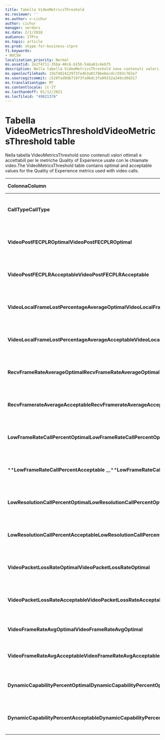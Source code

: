 ```yaml
---
title: Tabella VideoMetricsThreshold
ms.reviewer: ''
ms.author: v-cichur
author: cichur
manager: serdars
ms.date: 2/1/2018
audience: ITPro
ms.topic: article
ms.prod: skype-for-business-itpro
f1.keywords:
- NOCSH
localization_priority: Normal
ms.assetid: 2e2f4711-35ba-48c6-b15b-5aba61c4eb75
description: Nella tabella VideoMetricsThreshold sono contenuti valori ottimali e accettabili per le metriche Quality of Experience usate con le chiamate video.
ms.openlocfilehash: 15bf482412973fe4b3a0178be6ecdcc593c762e7
ms.sourcegitcommit: c528fad9db719f3fa96dc3fa99332a349cd9d317
ms.translationtype: MT
ms.contentlocale: it-IT
ms.lasthandoff: 01/12/2021
ms.locfileid: "49821376"
---
```

# <a name="videometricsthreshold-table"></a><span data-ttu-id="7ecb0-103">Tabella VideoMetricsThreshold</span><span class="sxs-lookup"><span data-stu-id="7ecb0-103">VideoMetricsThreshold table</span></span>
 
<span data-ttu-id="7ecb0-104">Nella tabella VideoMetricsThreshold sono contenuti valori ottimali e accettabili per le metriche Quality of Experience usate con le chiamate video.</span><span class="sxs-lookup"><span data-stu-id="7ecb0-104">The VideoMetricsThreshold table contains optimal and acceptable values for the Quality of Experience metrics used with video calls.</span></span>
  

| <span data-ttu-id="7ecb0-105">**Colonna**</span><span class="sxs-lookup"><span data-stu-id="7ecb0-105">**Column**</span></span>                                               | <span data-ttu-id="7ecb0-106">**Tipo di dati**</span><span class="sxs-lookup"><span data-stu-id="7ecb0-106">**Data Type**</span></span>       | <span data-ttu-id="7ecb0-107">**Chiave/indice**</span><span class="sxs-lookup"><span data-stu-id="7ecb0-107">**Key/Index**</span></span>  | <span data-ttu-id="7ecb0-108">**Dettagli**</span><span class="sxs-lookup"><span data-stu-id="7ecb0-108">**Details**</span></span>                          |
|:---------------------------------------------------------|:--------------------|:---------------|:-------------------------------------|
| <span data-ttu-id="7ecb0-109">**CallType**</span><span class="sxs-lookup"><span data-stu-id="7ecb0-109">**CallType**</span></span> <br/>                                       | <span data-ttu-id="7ecb0-110">int</span><span class="sxs-lookup"><span data-stu-id="7ecb0-110">int</span></span>  <br/>          | <span data-ttu-id="7ecb0-111">Principale</span><span class="sxs-lookup"><span data-stu-id="7ecb0-111">Primary</span></span>  <br/> | <span data-ttu-id="7ecb0-112">Tipo di chiamata effettuata.</span><span class="sxs-lookup"><span data-stu-id="7ecb0-112">Type of call that was placed.</span></span>  <br/> |
| <span data-ttu-id="7ecb0-113">**VideoPostFECPLROptimal**</span><span class="sxs-lookup"><span data-stu-id="7ecb0-113">**VideoPostFECPLROptimal**</span></span> <br/>                         | <span data-ttu-id="7ecb0-114">Decimal (5, 2)</span><span class="sxs-lookup"><span data-stu-id="7ecb0-114">decimal(5,2)</span></span>  <br/> |                | <span data-ttu-id="7ecb0-115">Il valore predefinito è 0.05.</span><span class="sxs-lookup"><span data-stu-id="7ecb0-115">The default value is 0.05.</span></span>  <br/>    |
| <span data-ttu-id="7ecb0-116">**VideoPostFECPLRAcceptable**</span><span class="sxs-lookup"><span data-stu-id="7ecb0-116">**VideoPostFECPLRAcceptable**</span></span> <br/>                      | <span data-ttu-id="7ecb0-117">Decimal (5, 2)</span><span class="sxs-lookup"><span data-stu-id="7ecb0-117">decimal(5,2)</span></span>  <br/> |                | <span data-ttu-id="7ecb0-118">Il valore predefinito è 0.10.</span><span class="sxs-lookup"><span data-stu-id="7ecb0-118">The default value is 0.10.</span></span>  <br/>    |
| <span data-ttu-id="7ecb0-119">**VideoLocalFrameLostPercentageAverageOptimal**</span><span class="sxs-lookup"><span data-stu-id="7ecb0-119">**VideoLocalFrameLostPercentageAverageOptimal**</span></span> <br/>    | <span data-ttu-id="7ecb0-120">Decimal (5, 2)</span><span class="sxs-lookup"><span data-stu-id="7ecb0-120">decimal(5,2)</span></span>  <br/> |                | <span data-ttu-id="7ecb0-121">Il valore predefinito è 5.0.</span><span class="sxs-lookup"><span data-stu-id="7ecb0-121">The default value is 5.0.</span></span>  <br/>     |
| <span data-ttu-id="7ecb0-122">**VideoLocalFrameLostPercentageAverageAcceptable**</span><span class="sxs-lookup"><span data-stu-id="7ecb0-122">**VideoLocalFrameLostPercentageAverageAcceptable**</span></span> <br/> | <span data-ttu-id="7ecb0-123">Decimal (5, 2)</span><span class="sxs-lookup"><span data-stu-id="7ecb0-123">decimal(5,2)</span></span>  <br/> |                | <span data-ttu-id="7ecb0-124">Il valore predefinito è 10.0.</span><span class="sxs-lookup"><span data-stu-id="7ecb0-124">The default value is 10.0.</span></span>  <br/>    |
| <span data-ttu-id="7ecb0-125">**RecvFrameRateAverageOptimal**</span><span class="sxs-lookup"><span data-stu-id="7ecb0-125">**RecvFrameRateAverageOptimal**</span></span> <br/>                    | <span data-ttu-id="7ecb0-126">decimale (9, 4)</span><span class="sxs-lookup"><span data-stu-id="7ecb0-126">decimal(9,4)</span></span>  <br/> |                | <span data-ttu-id="7ecb0-127">Il valore predefinito è 12.0000.</span><span class="sxs-lookup"><span data-stu-id="7ecb0-127">The default value is 12.0000.</span></span>  <br/> |
| <span data-ttu-id="7ecb0-128">**RecvFramerateAverageAcceptable**</span><span class="sxs-lookup"><span data-stu-id="7ecb0-128">**RecvFramerateAverageAcceptable**</span></span> <br/>                 | <span data-ttu-id="7ecb0-129">decimale (9, 4)</span><span class="sxs-lookup"><span data-stu-id="7ecb0-129">decimal(9,4)</span></span>  <br/> |                | <span data-ttu-id="7ecb0-130">Il valore predefinito è 7.0000.</span><span class="sxs-lookup"><span data-stu-id="7ecb0-130">The default value is 7.0000.</span></span>  <br/>  |
| <span data-ttu-id="7ecb0-131">**LowFrameRateCallPercentOptimal**</span><span class="sxs-lookup"><span data-stu-id="7ecb0-131">**LowFrameRateCallPercentOptimal**</span></span> <br/>                 | <span data-ttu-id="7ecb0-132">Decimal (5, 2)</span><span class="sxs-lookup"><span data-stu-id="7ecb0-132">decimal(5,2)</span></span>  <br/> |                | <span data-ttu-id="7ecb0-133">Il valore predefinito è 5.0.</span><span class="sxs-lookup"><span data-stu-id="7ecb0-133">The default value is 5.0.</span></span>  <br/>     |
| <span data-ttu-id="7ecb0-134">\*\***LowFrameRateCallPercentAcceptable** _\_</span><span class="sxs-lookup"><span data-stu-id="7ecb0-134">\*\***LowFrameRateCallPercentAcceptable** _\_</span></span> <br/>        | <span data-ttu-id="7ecb0-135">Decimal (5, 2)</span><span class="sxs-lookup"><span data-stu-id="7ecb0-135">decimal(5,2)</span></span>  <br/> |                | <span data-ttu-id="7ecb0-136">Il valore predefinito è 10.0/</span><span class="sxs-lookup"><span data-stu-id="7ecb0-136">The default value is 10.0/</span></span>  <br/>    |
| <span data-ttu-id="7ecb0-137">**LowResolutionCallPercentOptimal**</span><span class="sxs-lookup"><span data-stu-id="7ecb0-137">**LowResolutionCallPercentOptimal**</span></span> <br/>                | <span data-ttu-id="7ecb0-138">Decimal (5, 2)</span><span class="sxs-lookup"><span data-stu-id="7ecb0-138">decimal(5,2)</span></span>  <br/> |                | <span data-ttu-id="7ecb0-139">Il valore predefinito è 5.0.</span><span class="sxs-lookup"><span data-stu-id="7ecb0-139">The default value is 5.0.</span></span>  <br/>     |
| <span data-ttu-id="7ecb0-140">**LowResolutionCallPercentAcceptable**</span><span class="sxs-lookup"><span data-stu-id="7ecb0-140">**LowResolutionCallPercentAcceptable**</span></span> <br/>             | <span data-ttu-id="7ecb0-141">Decimal (5, 2)</span><span class="sxs-lookup"><span data-stu-id="7ecb0-141">decimal(5,2)</span></span>  <br/> |                | <span data-ttu-id="7ecb0-142">Il valore predefinito è 10.0.</span><span class="sxs-lookup"><span data-stu-id="7ecb0-142">The default value is 10.0.</span></span>  <br/>    |
| <span data-ttu-id="7ecb0-143">**VideoPacketLossRateOptimal**</span><span class="sxs-lookup"><span data-stu-id="7ecb0-143">**VideoPacketLossRateOptimal**</span></span> <br/>                     | <span data-ttu-id="7ecb0-144">foat</span><span class="sxs-lookup"><span data-stu-id="7ecb0-144">foat</span></span>  <br/>         |                | <span data-ttu-id="7ecb0-145">Il valore predefinito è 0.05.</span><span class="sxs-lookup"><span data-stu-id="7ecb0-145">The default value is 0.05.</span></span>  <br/>    |
| <span data-ttu-id="7ecb0-146">**VideoPacketLossRateAcceptable**</span><span class="sxs-lookup"><span data-stu-id="7ecb0-146">**VideoPacketLossRateAcceptable**</span></span> <br/>                  | <span data-ttu-id="7ecb0-147">galleggiante</span><span class="sxs-lookup"><span data-stu-id="7ecb0-147">float</span></span>  <br/>        |                | <span data-ttu-id="7ecb0-148">Il valore predefinito è 0.10.</span><span class="sxs-lookup"><span data-stu-id="7ecb0-148">The default value is 0.10.</span></span>  <br/>    |
| <span data-ttu-id="7ecb0-149">**VideoFrameRateAvgOptimal**</span><span class="sxs-lookup"><span data-stu-id="7ecb0-149">**VideoFrameRateAvgOptimal**</span></span> <br/>                       | <span data-ttu-id="7ecb0-150">galleggiante</span><span class="sxs-lookup"><span data-stu-id="7ecb0-150">float</span></span>  <br/>        |                | <span data-ttu-id="7ecb0-151">Il valore predefinito è 12.</span><span class="sxs-lookup"><span data-stu-id="7ecb0-151">The default value is 12.</span></span>  <br/>      |
| <span data-ttu-id="7ecb0-152">**VideoFrameRateAvgAcceptable**</span><span class="sxs-lookup"><span data-stu-id="7ecb0-152">**VideoFrameRateAvgAcceptable**</span></span> <br/>                    | <span data-ttu-id="7ecb0-153">galleggiante</span><span class="sxs-lookup"><span data-stu-id="7ecb0-153">float</span></span>  <br/>        |                | <span data-ttu-id="7ecb0-154">Il valore predefinito è 7.</span><span class="sxs-lookup"><span data-stu-id="7ecb0-154">The default value is 7.</span></span>  <br/>       |
| <span data-ttu-id="7ecb0-155">**DynamicCapabilityPercentOptimal**</span><span class="sxs-lookup"><span data-stu-id="7ecb0-155">**DynamicCapabilityPercentOptimal**</span></span> <br/>                | <span data-ttu-id="7ecb0-156">Decimal (5, 2)</span><span class="sxs-lookup"><span data-stu-id="7ecb0-156">decimal(5,2)</span></span>  <br/> |                | <span data-ttu-id="7ecb0-157">Il valore predefinito è 5.00.</span><span class="sxs-lookup"><span data-stu-id="7ecb0-157">The default value is 5.00.</span></span>  <br/>    |
| <span data-ttu-id="7ecb0-158">**DynamicCapabilityPercentAcceptable**</span><span class="sxs-lookup"><span data-stu-id="7ecb0-158">**DynamicCapabilityPercentAcceptable**</span></span> <br/>             | <span data-ttu-id="7ecb0-159">Decimal (5, 2)</span><span class="sxs-lookup"><span data-stu-id="7ecb0-159">decimal(5,2)</span></span>  <br/> |                | <span data-ttu-id="7ecb0-160">Il valore predefinito è 10.00.</span><span class="sxs-lookup"><span data-stu-id="7ecb0-160">The default value is 10.00.</span></span>  <br/>   |

